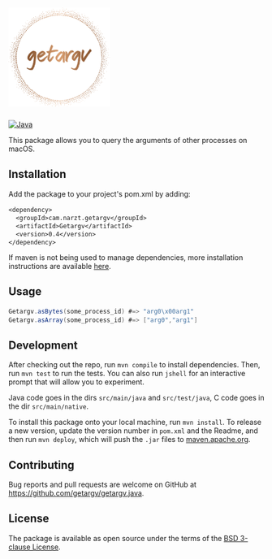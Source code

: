 <h1><img src="logo.svg" width="200" alt="getargv"></h1>

[![Java](https://github.com/getargv/getargv.java/actions/workflows/java.yml/badge.svg)](https://github.com/getargv/getargv.java/actions/workflows/java.yml)

This package allows you to query the arguments of other processes on macOS.

## Installation

Add the package to your project's pom.xml by adding:

```
<dependency>
  <groupId>cam.narzt.getargv</groupId>
  <artifactId>Getargv</artifactId>
  <version>0.4</version>
</dependency>
```

If maven is not being used to manage dependencies, more installation instructions are available [here](https://central.maven.repo/getargv/dependency-info.html).

## Usage

```java
Getargv.asBytes(some_process_id) #=> "arg0\x00arg1"
Getargv.asArray(some_process_id) #=> ["arg0","arg1"]
```

## Development

After checking out the repo, run `mvn compile` to install dependencies. Then, run `mvn test` to run the tests. You can also run `jshell` for an interactive prompt that will allow you to experiment.

Java code goes in the dirs `src/main/java` and `src/test/java`, C code goes in the dir `src/main/native`.

To install this package onto your local machine, run `mvn install`. To release a new version, update the version number in `pom.xml` and the Readme, and then run `mvn deploy`, which will push the `.jar` files to [maven.apache.org](https://maven.apache.org/repository/).

## Contributing

Bug reports and pull requests are welcome on GitHub at https://github.com/getargv/getargv.java.

## License

The package is available as open source under the terms of the [BSD 3-clause License](https://opensource.org/licenses/BSD-3-Clause).
